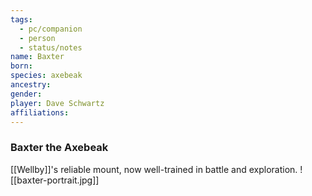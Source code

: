 ```yaml
---
tags:
  - pc/companion
  - person
  - status/notes
name: Baxter
born: 
species: axebeak
ancestry: 
gender: 
player: Dave Schwartz
affiliations:
---
```

### Baxter the Axebeak

[[Wellby]]'s reliable mount, now well-trained in battle and exploration. ![[baxter-portrait.jpg]]